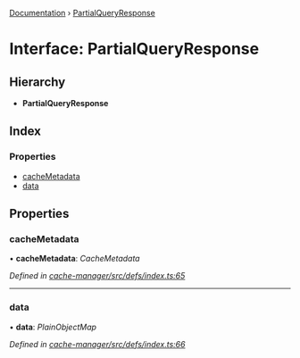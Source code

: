 [Documentation](../README.md) › [PartialQueryResponse](partialqueryresponse.md)

# Interface: PartialQueryResponse

## Hierarchy

* **PartialQueryResponse**

## Index

### Properties

* [cacheMetadata](partialqueryresponse.md#cachemetadata)
* [data](partialqueryresponse.md#data)

## Properties

###  cacheMetadata

• **cacheMetadata**: *CacheMetadata*

*Defined in [cache-manager/src/defs/index.ts:65](https://github.com/badbatch/graphql-box/blob/db0ab9f/packages/cache-manager/src/defs/index.ts#L65)*

___

###  data

• **data**: *PlainObjectMap*

*Defined in [cache-manager/src/defs/index.ts:66](https://github.com/badbatch/graphql-box/blob/db0ab9f/packages/cache-manager/src/defs/index.ts#L66)*
